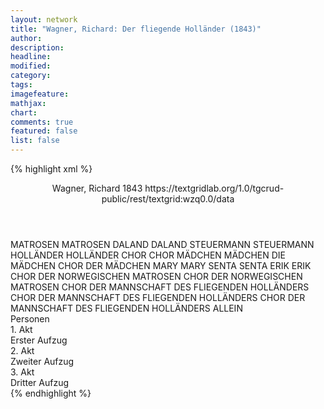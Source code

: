 ```yaml
---
layout: network
title: "Wagner, Richard: Der fliegende Holländer (1843)"
author:
description:
headline:
modified:
category:
tags:
imagefeature: 
mathjax: 
chart: 
comments: true
featured: false
list: false
---
```

{% highlight xml %}
<?xml-model href="https://raw.githubusercontent.com/DLiNa/project/master/rules/lina.rnc"?><?xml-model href="https://raw.githubusercontent.com/DLiNa/project/master/rules/lina.sch"?>
<play xmlns="http://lina.digital">
  <header>
    <title>Der fliegende Holländer</title>
    <subtitle/>
    <genretitle/>
    <author>Wagner, Richard</author>
    <date type="print"/>
    <date type="premiere" when="1843">1843</date>
    <date type="written"/>
    <source>https://textgridlab.org/1.0/tgcrud-public/rest/textgrid:wzq0.0/data</source>
  </header>
  <personae>
    <character>
      <name>MATROSEN</name>
      <alias xml:id="matrosen">
        <name>MATROSEN</name>
      </alias>
    </character>
    <character>
      <name>DALAND</name>
      <alias xml:id="daland">
        <name>DALAND</name>
      </alias>
    </character>
    <character>
      <name>STEUERMANN</name>
      <alias xml:id="steuermann">
        <name>STEUERMANN</name>
      </alias>
    </character>
    <character>
      <name>HOLLÄNDER</name>
      <alias xml:id="holländer">
        <name>HOLLÄNDER</name>
      </alias>
    </character>
    <character>
      <name>CHOR</name>
      <alias xml:id="chor">
        <name>CHOR</name>
      </alias>
    </character>
    <character>
      <name>MÄDCHEN</name>
      <alias xml:id="mädchen">
        <name>MÄDCHEN</name>
      </alias>
      <alias xml:id="die_mädchen">
        <name>DIE MÄDCHEN</name>
      </alias>
      <alias xml:id="chor_der_mädchen">
        <name>CHOR DER MÄDCHEN</name>
      </alias>
    </character>
    <character>
      <name>MARY</name>
      <alias xml:id="mary">
        <name>MARY</name>
      </alias>
    </character>
    <character>
      <name>SENTA</name>
      <alias xml:id="senta">
        <name>SENTA</name>
      </alias>
    </character>
    <character>
      <name>ERIK</name>
      <alias xml:id="erik">
        <name>ERIK</name>
      </alias>
    </character>
    <character>
      <name>CHOR DER NORWEGISCHEN MATROSEN</name>
      <alias xml:id="chor_der_norwegischen_matrosen">
        <name>CHOR DER NORWEGISCHEN MATROSEN</name>
      </alias>
    </character>
    <character>
      <name>CHOR DER MANNSCHAFT DES FLIEGENDEN HOLLÄNDERS</name>
      <alias xml:id="chor_der_mannschaft_des_fliegenden_holländers">
        <name>CHOR DER MANNSCHAFT DES FLIEGENDEN HOLLÄNDERS</name>
      </alias>
      <alias xml:id="chor_der_mannschaft_des_fliegenden_holländers_allein">
        <name>CHOR DER MANNSCHAFT DES FLIEGENDEN HOLLÄNDERS ALLEIN</name>
      </alias>
    </character>
  </personae>
  <text>
    <div>
      <head>Personen</head>
    </div>
    <div>
      <head>1. Akt</head>
      <div>
        <head>Erster Aufzug</head>
        <sp who="#matrosen">
          <amount n="3" unit="speech_acts"/>
          <amount n="83" unit="words"/>
          <amount n="13" unit="lines"/>
          <amount n="426" unit="chars"/>
        </sp>
        <sp who="#daland">
          <amount n="23" unit="speech_acts"/>
          <amount n="590" unit="words"/>
          <amount n="81" unit="lines"/>
          <amount n="3013" unit="chars"/>
        </sp>
        <sp who="#steuermann">
          <amount n="8" unit="speech_acts"/>
          <amount n="189" unit="words"/>
          <amount n="31" unit="lines"/>
          <amount n="910" unit="chars"/>
        </sp>
        <sp who="#holländer">
          <amount n="15" unit="speech_acts"/>
          <amount n="666" unit="words"/>
          <amount n="97" unit="lines"/>
          <amount n="3597" unit="chars"/>
        </sp>
        <sp who="#chor">
          <amount n="1" unit="speech_acts"/>
          <amount n="5" unit="words"/>
          <amount n="1" unit="lines"/>
          <amount n="32" unit="chars"/>
        </sp>
      </div>
    </div>
    <div>
      <head>2. Akt</head>
      <div>
        <head>Zweiter Aufzug</head>
        <sp who="#mädchen">
          <amount n="15" unit="speech_acts"/>
          <amount n="337" unit="words"/>
          <amount n="58" unit="lines"/>
          <amount n="1682" unit="chars"/>
        </sp>
        <sp who="#mary">
          <amount n="13" unit="speech_acts"/>
          <amount n="168" unit="words"/>
          <amount n="27" unit="lines"/>
          <amount n="895" unit="chars"/>
        </sp>
        <sp who="#senta">
          <amount n="37" unit="speech_acts"/>
          <amount n="885" unit="words"/>
          <amount n="130" unit="lines"/>
          <amount n="4436" unit="chars"/>
        </sp>
        <sp who="#mary #mädchen">
          <amount n="1" unit="speech_acts"/>
          <amount n="4" unit="words"/>
          <amount n="1" unit="lines"/>
          <amount n="27" unit="chars"/>
        </sp>
        <sp who="#erik">
          <amount n="24" unit="speech_acts"/>
          <amount n="412" unit="words"/>
          <amount n="61" unit="lines"/>
          <amount n="2100" unit="chars"/>
        </sp>
        <sp who="#daland">
          <amount n="4" unit="speech_acts"/>
          <amount n="304" unit="words"/>
          <amount n="40" unit="lines"/>
          <amount n="1647" unit="chars"/>
        </sp>
        <sp who="#holländer">
          <amount n="7" unit="speech_acts"/>
          <amount n="310" unit="words"/>
          <amount n="43" unit="lines"/>
          <amount n="1630" unit="chars"/>
        </sp>
      </div>
    </div>
    <div>
      <head>3. Akt</head>
      <div>
        <head>Dritter Aufzug</head>
        <sp who="#chor_der_norwegischen_matrosen">
          <amount n="3" unit="speech_acts"/>
          <amount n="162" unit="words"/>
          <amount n="37" unit="lines"/>
          <amount n="892" unit="chars"/>
        </sp>
        <sp who="#chor_der_mädchen">
          <amount n="1" unit="speech_acts"/>
          <amount n="15" unit="words"/>
          <amount n="2" unit="lines"/>
          <amount n="73" unit="chars"/>
        </sp>
        <sp who="#mädchen">
          <amount n="13" unit="speech_acts"/>
          <amount n="200" unit="words"/>
          <amount n="27" unit="lines"/>
          <amount n="1058" unit="chars"/>
        </sp>
        <sp who="#steuermann">
          <amount n="4" unit="speech_acts"/>
          <amount n="47" unit="words"/>
          <amount n="7" unit="lines"/>
          <amount n="248" unit="chars"/>
        </sp>
        <sp who="#matrosen">
          <amount n="16" unit="speech_acts"/>
          <amount n="308" unit="words"/>
          <amount n="52" unit="lines"/>
          <amount n="1654" unit="chars"/>
        </sp>
        <sp who="#die_mädchen">
          <amount n="1" unit="speech_acts"/>
          <amount n="14" unit="words"/>
          <amount n="2" unit="lines"/>
          <amount n="74" unit="chars"/>
        </sp>
        <sp who="#chor_der_mannschaft_des_fliegenden_holländers">
          <amount n="2" unit="speech_acts"/>
          <amount n="145" unit="words"/>
          <amount n="28" unit="lines"/>
          <amount n="729" unit="chars"/>
        </sp>
        <sp who="#chor_der_mannschaft_des_fliegenden_holländers_allein">
          <amount n="1" unit="speech_acts"/>
          <amount n="26" unit="words"/>
          <amount n="7" unit="lines"/>
          <amount n="154" unit="chars"/>
        </sp>
        <sp who="#erik">
          <amount n="11" unit="speech_acts"/>
          <amount n="269" unit="words"/>
          <amount n="39" unit="lines"/>
          <amount n="1464" unit="chars"/>
        </sp>
        <sp who="#senta">
          <amount n="9" unit="speech_acts"/>
          <amount n="127" unit="words"/>
          <amount n="18" unit="lines"/>
          <amount n="678" unit="chars"/>
        </sp>
        <sp who="#holländer">
          <amount n="7" unit="speech_acts"/>
          <amount n="217" unit="words"/>
          <amount n="31" unit="lines"/>
          <amount n="1178" unit="chars"/>
        </sp>
      </div>
    </div>
  </text>
</play>
{% endhighlight %}